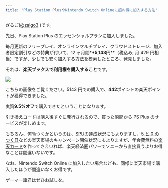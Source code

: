 ```yaml
---
title: 'Play Station PlusやNintendo Switch Onlineに超お得に加入する方法'
---
```


ざるご([@zalgo3](https://twitter.com/zalgo3) )です。

先日、Play Station Plus のエッセンシャルプランに加入しました。

毎月更新のフリープレイ、オンラインマルチプレイ、クラウドストレージ、加入者限定割引などの特典が付いて、12 ヶ月間\***\*5,143**円\*\*（税込み; 月 429 円相当）ですが、少しでも安く加入する方法を模索したところ、発見しました。

それは、**楽天ブックスで利用権を購入すること**です。

<Affiliates rakutenItemCode="rdownload:18492326" query="プレイステーション ストアチケット" />

![](https://zalgo-official.com/assets/uploads/image-1.png)

こちらの画像をご覧ください。5143 円での購入で、**442**ポイントの楽天ポイントが獲得できました。

実質**9.5%オフ**で購入できたということになります。

引き換えコードは購入後すぐに発行されるので、買った瞬間から PS Plus のサービスが楽しめます。

もちろん、何％つくかというのは、[SPU](https://hb.afl.rakuten.co.jp/hgc/195f85c5.29d4722d.195f85c6.e1738046/?pc=https%3A%2F%2Fevent.rakuten.co.jp%2Fcampaign%2Fpoint-up%2Feveryday%2Fpoint%2Fabout%2F&link_type=hybrid_url&ut=eyJwYWdlIjoidXJsIiwidHlwZSI6Imh5YnJpZF91cmwiLCJjb2wiOjF9)の達成状況にもよりますし、[5 と 0 のつく日](https://hb.afl.rakuten.co.jp/hgc/195f85c5.29d4722d.195f85c6.e1738046/?pc=https%3A%2F%2Fevent.rakuten.co.jp%2Fcampaign%2Fcard%2Fpointday%2F&link_type=hybrid_url&ut=eyJwYWdlIjoidXJsIiwidHlwZSI6Imh5YnJpZF91cmwiLCJjb2wiOjF9)などの楽天市場のキャンペーン開催状況にもよりますが、年会費無料の[楽天カード](https://hb.afl.rakuten.co.jp/hsc/20480eaa.2bb41113.20480eab.e7b3fc49/?link_type=hybrid_url&ut=eyJwYWdlIjoic2hvcCIsInR5cGUiOiJoeWJyaWRfdXJsIiwiY29sIjoxLCJjYXQiOiIxIiwiYmFuIjoiMTY2NzYzIiwiYW1wIjpmYWxzZX0%3D)を作ってさえいれば、楽天経済圏パワーでソニーから直接買うよりお得なことは間違いないです。

なお、Nintendo Switch Online に加入したい場合なども、同様に楽天市場で購入したほうが間違いなくお得です。

<Affiliates rakutenItemCode="rdownload:17917635" query="Nintendo Switch Online" />

ゲーマー諸君はぜひお試しを。
